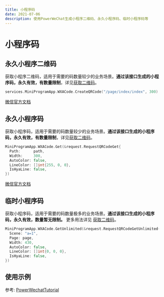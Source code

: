 ```yaml
---
title: 小程序码
date: 2021-07-06
description: 使用PowerWeChat生成小程序二维码、永久小程序码、临时小程序码等
---
```


# 小程序码


## 永久小程序二维码

获取小程序二维码，适用于需要的码数量较少的业务场景。**通过该接口生成的小程序码，永久有效，有数量限制**，详见[获取二维码](https://developers.weixin.qq.com/miniprogram/dev/framework/open-ability/qr-code.html)。

``` go
services.MiniProgramApp.WXACode.CreateQRCode("/page/index/index", 300)
```

[微信官方文档](https://developers.weixin.qq.com/miniprogram/dev/api-backend/open-api/qr-code/wxacode.createQRCode.html)

## 永久小程序码

获取小程序码，适用于需要的码数量较少的业务场景。**通过该接口生成的小程序码，永久有效，有数量限制**，详见[获取二维码](https://developers.weixin.qq.com/miniprogram/dev/framework/open-ability/qr-code.html)。

``` go
MiniProgramApp.WXACode.Get(&request.RequestQRCodeGet{
  Path:      path,
  Width:     300,
  AutoColor: false,
  LineColor: []int{255, 0, 0},
  IsHyaLine: false,
})
```

[微信官方文档](https://developers.weixin.qq.com/miniprogram/dev/api-backend/open-api/qr-code/wxacode.get.html)

## 临时小程序码

获取小程序码，适用于需要的码数量极多的业务场景。**通过该接口生成的小程序码，永久有效，数量暂无限制。** 更多用法详见 [获取二维码](https://developers.weixin.qq.com/miniprogram/dev/framework/open-ability/qr-code.html)。

``` go
MiniProgramApp.WXACode.GetUnlimited(&request.RequestQRCodeGetUnlimited{
  Scene: "a=1",
  Page: page,
  Width: 430,
  AutoColor: false,
  LineColor: []int{0, 0, 0},
  IsHyaLine: false,
})
```



## 使用示例

参考: [PowerWechatTutorial](https://github.com/ArtisanCloud/PowerWechatTutorial/blob/master/controllers/miniprogram/wxacode.go)

